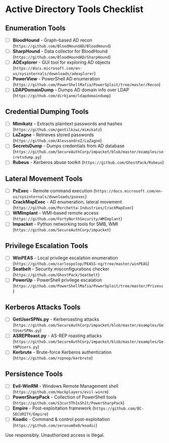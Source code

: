# Active Directory Tools Checklist

## Enumeration Tools
- [ ] **BloodHound** - Graph-based AD recon (`https://github.com/BloodHoundAD/BloodHound`)
- [ ] **SharpHound** - Data collector for BloodHound (`https://github.com/BloodHoundAD/SharpHound`)
- [ ] **ADExplorer** - GUI tool for exploring AD objects (`https://docs.microsoft.com/en-us/sysinternals/downloads/adexplorer`)
- [ ] **PowerView** - PowerShell AD enumeration (`https://github.com/PowerShellMafia/PowerSploit/tree/master/Recon`)
- [ ] **LDAPDomainDump** - Dumps AD domain info over LDAP (`https://github.com/dirkjanm/ldapdomaindump`)

## Credential Dumping Tools
- [ ] **Mimikatz** - Extracts plaintext passwords and hashes (`https://github.com/gentilkiwi/mimikatz`)
- [ ] **LaZagne** - Retrieves stored passwords (`https://github.com/AlessandroZ/LaZagne`)
- [ ] **SecretsDump** - Dumps credentials from AD database (`https://github.com/SecureAuthCorp/impacket/blob/master/examples/secretsdump.py`)
- [ ] **Rubeus** - Kerberos abuse toolkit (`https://github.com/GhostPack/Rubeus`)

## Lateral Movement Tools
- [ ] **PsExec** - Remote command execution (`https://docs.microsoft.com/en-us/sysinternals/downloads/psexec`)
- [ ] **CrackMapExec** - AD enumeration, lateral movement (`https://github.com/Porchetta-Industries/CrackMapExec`)
- [ ] **WMImplant** - WMI-based remote access (`https://github.com/FortyNorthSecurity/WMImplant`)
- [ ] **Impacket** - Python networking tools for SMB, WMI (`https://github.com/SecureAuthCorp/impacket`)

## Privilege Escalation Tools
- [ ] **WinPEAS** - Local privilege escalation enumeration (`https://github.com/carlospolop/PEASS-ng/tree/master/winPEAS`)
- [ ] **Seatbelt** - Security misconfigurations checker (`https://github.com/GhostPack/Seatbelt`)
- [ ] **PowerUp** - PowerShell privilege escalation (`https://github.com/PowerShellMafia/PowerSploit/tree/master/Privesc`)

## Kerberos Attacks Tools
- [ ] **GetUserSPNs.py** - Kerberoasting attacks (`https://github.com/SecureAuthCorp/impacket/blob/master/examples/GetUserSPNs.py`)
- [ ] **ASREPRoast.py** - AS-REP roasting attacks (`https://github.com/SecureAuthCorp/impacket/blob/master/examples/GetNPUsers.py`)
- [ ] **Kerbrute** - Brute-force Kerberos authentication (`https://github.com/ropnop/kerbrute`)

## Persistence Tools
- [ ] **Evil-WinRM** - Windows Remote Management shell (`https://github.com/Hackplayers/evil-winrm`)
- [ ] **PowerSharpPack** - Collection of PowerShell tools (`https://github.com/S3cur3Th1sSh1t/PowerSharpPack`)
- [ ] **Empire** - Post-exploitation framework (`https://github.com/BC-SECURITY/Empire`)
- [ ] **Koadic** - Command & control post-exploitation (`https://github.com/zerosum0x0/koadic`)

Use responsibly. Unauthorized access is illegal.
